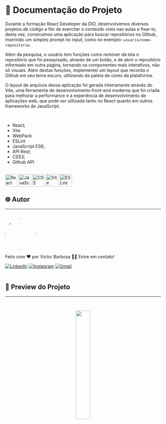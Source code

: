# 📒 Documentação do Projeto


  Durante a formação React Developer da DIO, desenvolvemos diversos projetos de código a fim de exercitar o conteúdo visto nas aulas e fixar-lo, desta vez, construímos uma aplicação para buscar repositórios no Github, inserindo um simples prompt no input, como no exemplo: ```usuario/nome-repositorio```.

  Além da pesquisa, o usuário tem funções como remover da tela o repositório que foi pesquisado, através de um botão, e de abrir o repositório informado em outra página, tornando os componentes mais interativos, não só visuais. Além destas funções, implementei um layout que recorda o Github em seu tema escuro, utilizando da paleta de cores da plataforma.

  O layout de arquivos dessa aplicação foi gerada inteiramente através do Vite, uma ferramenta de desenvolvimento front-end moderna que foi criada para melhorar a performance e a experiência de desenvolvimento de aplicações web, que pode ser utilizada tanto no React quanto em outros frameworks de JavaScript.

<br>

- React;
- Vite
- WebPack
- ESLint
- JavaScript ES6;
- API Rest;
- CSS3;
- Github API

<div style="display: inline_block"><br>
  <img align="center" alt="React" heigth="30" width="40" src="https://cdn.jsdelivr.net/gh/devicons/devicon@latest/icons/react/react-original.svg">
  <img align="center" alt="JavaScript" heigth="30" width="40" src="https://cdn.jsdelivr.net/gh/devicons/devicon@latest/icons/javascript/javascript-original.svg">
  <img align="center" alt="CSS" heigth="30" width="40" src="https://cdn.jsdelivr.net/gh/devicons/devicon@latest/icons/css3/css3-original.svg">
  <img align="center" alt="Vite" heigth="30" width="40" src="https://cdn.jsdelivr.net/gh/devicons/devicon@latest/icons/vitejs/vitejs-original.svg">
  <img align="center" alt="ESLint" heigth="30" width="40" src="https://cdn.jsdelivr.net/gh/devicons/devicon@latest/icons/webpack/webpack-original.svg">
</div>

## 🌐 Autor
---
<br>

<a href="https://www.linkedin.com/in/victor-santos-01242007111203200607/">
 <img style="border-radius: 50%" src="https://avatars.githubusercontent.com/u/114593367?s=400&u=35dad9c7030300514c27e765de70b83b4073c802&v=4" width="100px;" alt=""/>
</a>


Feito com ❤️ por Victor Barbosa 👋🏽 Entre em contato!

[![LinkedIn](https://img.shields.io/badge/LinkedIn-0077B5?style=for-the-badge&logo=linkedin&logoColor=white)](https://www.linkedin.com/in/victor-santos-01242007111203200607/)
[![Instagram](https://img.shields.io/badge/-Instagram-%23E4405F?style=for-the-badge&logo=instagram&logoColor=white)](https://www.instagram.com/vituisdev/)
[![Gmail](https://img.shields.io/badge/Gmail-333333?style=for-the-badge&logo=gmail&logoColor=red)](mailto:victorb.santos15@gmail.com)
<br>
<br>

## 🔗 Preview do Projeto
---

<br>
<p width="100%" align="center">
  <a href="https://git-bibilioteca.vercel.app" target="_blank"><img src="https://img.shields.io/badge/Preview-FF5722?style=for-the-badge&logo=todoist&logoColor=white" width="30%"></a>
</p>
